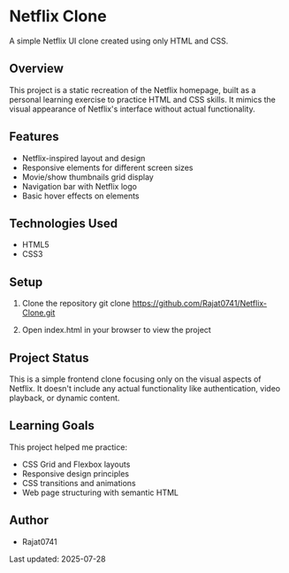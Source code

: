 # Netflix Clone

A simple Netflix UI clone created using only HTML and CSS.

## Overview

This project is a static recreation of the Netflix homepage, built as a personal learning exercise to practice HTML and CSS skills. It mimics the visual appearance of Netflix's interface without actual functionality.

## Features

- Netflix-inspired layout and design
- Responsive elements for different screen sizes
- Movie/show thumbnails grid display
- Navigation bar with Netflix logo
- Basic hover effects on elements

## Technologies Used

- HTML5
- CSS3

## Setup

1. Clone the repository
   git clone https://github.com/Rajat0741/Netflix-Clone.git

2. Open index.html in your browser to view the project

## Project Status

This is a simple frontend clone focusing only on the visual aspects of Netflix. It doesn't include any actual functionality like authentication, video playback, or dynamic content.

## Learning Goals

This project helped me practice:
- CSS Grid and Flexbox layouts
- Responsive design principles
- CSS transitions and animations
- Web page structuring with semantic HTML

## Author

- Rajat0741

Last updated: 2025-07-28
